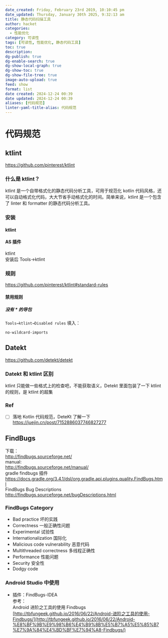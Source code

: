```yaml
---
date_created: Friday, February 23rd 2019, 10:10:45 pm
date_updated: Thursday, January 30th 2025, 9:32:13 am
title: 静态代码扫描工具
author: hacket
categories:
  - 性能优化
category: 可读性
tags: [可读性, 性能优化, 静态代码工具]
toc: true
description: 
dg-publish: true
dg-enable-search: true
dg-show-local-graph: true
dg-show-toc: true
dg-show-file-tree: true
image-auto-upload: true
feed: show
format: list
date created: 2024-12-24 00:39
date updated: 2024-12-24 00:39
aliases: [代码规范]
linter-yaml-title-alias: 代码规范
---
```


# 代码规范

## ktlint

<https://github.com/pinterest/ktlint>

### 什么是 ktlint？

ktlint 是一个自带格式化的静态代码分析工具，可用于规范化 kotlin 代码风格，还可以自动格式化代码，大大节省手动格式化的时间。简单来说，ktlint 是一个包含了 linter 和 formatter 的静态代码分析工具。

### 安装

#### ktlint

#### AS 插件

ktlint<br />安装后 Tools→ktlint

### 规则

<https://github.com/pinterest/ktlint#standard-rules>

#### 禁用规则

##### 没有 * 的导包

`Tools→ktlint→Disabled rules` 填入：

```
no-wildcard-imports
```

## Datekt

<https://github.com/detekt/detekt>

### Datekt 和 ktlint 区别

ktlint 只能做一些格式上的检查吧，不能获取语义，Detekt 里面包装了一下 ktlint 的规则，是 ktlint 的超集

### Ref

- [ ] 落地 Kotlin 代码规范，DeteKt 了解一下<br /><https://juejin.cn/post/7152886037746827277>

## FindBugs

下载：<br /><http://findbugs.sourceforge.net/><br />manual:<br /><http://findbugs.sourceforge.net/manual/><br />gradle findbugs 插件<br /><https://docs.gradle.org/3.4.1/dsl/org.gradle.api.plugins.quality.FindBugs.html><br />FindBugs Bug Descriptions<br /><http://findbugs.sourceforge.net/bugDescriptions.html>

### FindBugs Category

- Bad practice 坏的实践
- Correctness 一般正确性问题
- Experimental 试验性
- Internationalization 国际化
- Malicious code vulnerability 恶意代码
- Multithreaded correctness 多线程正确性
- Performance 性能问题
- Security 安全性
- Dodgy code

### Android Studio 中使用

- 插件：FindBugs-IDEA<br />参考：<br />Android 进阶之工具的使用 Findbugs<br />[http://tbfungeek.github.io/2016/06/22/Android-进阶之工具的使用-Findbugs/](http://tbfungeek.github.io/2016/06/22/Android-%E8%BF%9B%E9%98%B6%E4%B9%8B%E5%B7%A5%E5%85%B7%E7%9A%84%E4%BD%BF%E7%94%A8-Findbugs/)
